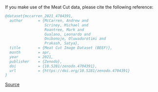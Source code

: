 If you make use of the Meat Cut data, please cite the following reference:

``` bibtex 
@dataset{mccarren_2021_4704391,
  author       = {McCarren, Andrew and
                  Scriney, Michael and
                  Roantree, Mark and
                  Gualano, Leonardo and
                  Onibonoje, Oluwadurotimi and
                  Prakash, Satya},
  title        = {Meat Cut Image Dataset (BEEF)},
  month        = apr,
  year         = 2021,
  publisher    = {Zenodo},
  doi          = {10.5281/zenodo.4704391},
  url          = {https://doi.org/10.5281/zenodo.4704391}
}
```

[Source](https://zenodo.org/records/4704391#.YlE-x39Bzmg)